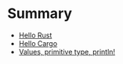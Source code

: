 # Summary

- [Hello Rust](overview/overview.md)
- [Hello Cargo](hello-cargo/hello-cargo.md)
- [Values, primitive type, println!](values-primitive-types-println/values-primitive-types-println.md)
